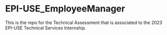# EPI-USE_EmployeeManager
This is the repo for the Technical Assessment that is associated to the 2023 EPI-USE Technical Services Internship.
